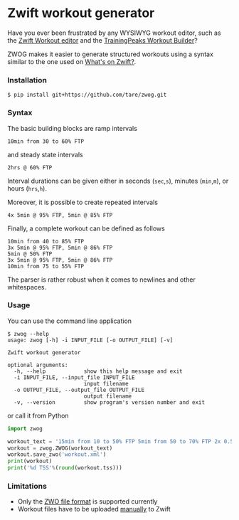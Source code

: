 # Zwift workout generator

Have you ever been frustrated by any WYSIWYG workout editor, such as the [Zwift Workout editor](https://zwift.com/news/12975-zwift-how-to-creating-a-custom-workout) and the [TrainingPeaks Workout Builder](https://help.trainingpeaks.com/hc/en-us/articles/235164967-Structured-Workout-Builder)?

ZWOG makes it easier to generate structured workouts using a syntax similar to the one used on [What's on Zwift?](https://whatsonzwift.com).

### Installation

```console
$ pip install git+https://github.com/tare/zwog.git
```

### Syntax

The basic building blocks are ramp intervals
```
10min from 30 to 60% FTP
```
and steady state intervals
```
2hrs @ 60% FTP
```
Interval durations can be given either in seconds (`sec`,`s`), minutes (`min`,`m`), or hours (`hrs`,`h`).

Moreover, it is possible to create repeated intervals  
```
4x 5min @ 95% FTP, 5min @ 85% FTP
```

Finally, a complete workout can be defined as follows
```
10min from 40 to 85% FTP
3x 5min @ 95% FTP, 5min @ 86% FTP
5min @ 50% FTP
3x 5min @ 95% FTP, 5min @ 86% FTP
10min from 75 to 55% FTP
```

The parser is rather robust when it comes to newlines and other whitespaces.

### Usage

You can use the command line application
```console
$ zwog --help
usage: zwog [-h] -i INPUT_FILE [-o OUTPUT_FILE] [-v]

Zwift workout generator

optional arguments:
  -h, --help            show this help message and exit
  -i INPUT_FILE, --input_file INPUT_FILE
                        input filename
  -o OUTPUT_FILE, --output_file OUTPUT_FILE
                        output filename
  -v, --version         show program's version number and exit
```
or call it from Python
```python
import zwog

workout_text = '15min from 10 to 50% FTP 5min from 50 to 70% FTP 2x 0.5hrs @ 100% FTP, 0.5hrs @ 50% FTP, 10min from 80 to 90% FTP 2min @ 50% FTP\n2min @ 50% FTP\n 10min @ 50% FTP, 10min @ 60% FTP 10min from 50 to 10% FTP'
workout = zwog.ZWOG(workout_text)
workout.save_zwo('workout.xml')
print(workout)
print('%d TSS'%(round(workout.tss)))
```


### Limitations

* Only the [ZWO file format](https://github.com/h4l/zwift-workout-file-reference/blob/master/zwift_workout_file_tag_reference.md) is supported currently 
* Workout files have to be uploaded [manually](https://zwiftinsider.com/load-custom-workouts/) to Zwift

